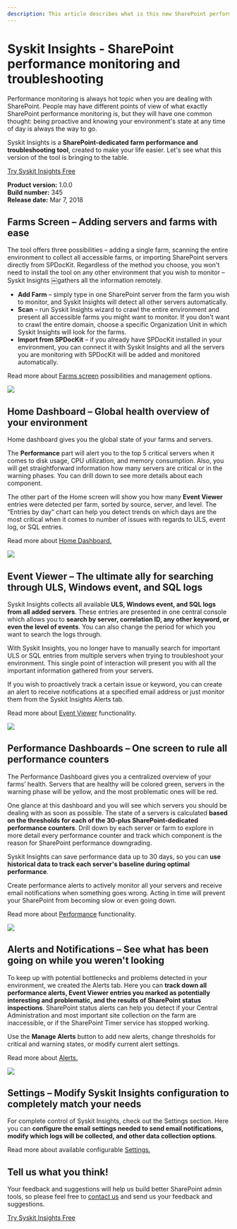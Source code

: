 ```yaml
---
description: This article describes what is this new SharePoint performance monitoring and troubleshooting tool bringing in the first release.
---
```


# Syskit Insights - SharePoint performance monitoring and troubleshooting

Performance monitoring is always hot topic when you are dealing with SharePoint. People may have different points of view of what exactly SharePoint performance monitoring is, but they will have one common thought: being proactive and knowing your environment's state at any time of day is always the way to go.

Syskit Insights is a **SharePoint-dedicated farm performance and troubleshooting tool**, created to make your life easier. Let's see what this version of the tool is bringing to the table.

[Try Syskit Insights Free](https://www.syskit.com/products/insights/download/)

**Product version:** 1.0.0  
**Build number:** 345  
**Release date:** Mar 7, 2018

## Farms Screen – Adding servers and farms with ease

The tool offers three possibilities – adding a single farm, scanning the entire environment to collect all accessible farms, or importing SharePoint servers directly from SPDocKit. Regardless of the method you choose, you won't need to install the tool on any other environment that you wish to monitor – Syskit Insights ￼gathers all the information remotely.

* **Add Farm** – simply type in one SharePoint server from the farm you wish to monitor, and Syskit Insights will detect all other servers automatically.
* **Scan** – run Syskit Insights wizard to crawl the entire environment and present all accessible farms you might want to monitor. If you don't want to crawl the entire domain, choose a specific Organization Unit in which Syskit Insights will look for the farms. 
* **Import from SPDocKit** – if you already have SPDocKit installed in your environment, you can connect it with Syskit Insights and all the servers you are monitoring with SPDocKit will be added and monitored automatically.

Read more about [Farms screen](../get-to-know-insights/farms-screen.md) possibilities and management options.

![](../.gitbook/assets/farms.png)

## Home Dashboard – Global health overview of your environment

Home dashboard gives you the global state of your farms and servers.

The **Performance** part will alert you to the top 5 critical servers when it comes to disk usage, CPU utilization, and memory consumption. Also, you will get straightforward information how many servers are critical or in the warning phases. You can drill down to see more details about each component.

The other part of the Home screen will show you how many **Event Viewer** entries were detected per farm, sorted by source, server, and level. The “Entries by day” chart can help you detect trends on which days are the most critical when it comes to number of issues with regards to ULS, event log, or SQL entries.

Read more about [Home Dashboard.](../get-to-know-insights/insights-home.md)

![](../.gitbook/assets/home.png)

## Event Viewer – The ultimate ally for searching through ULS, Windows event, and SQL logs

Syskit Insights collects all available **ULS, Windows event, and SQL logs from all added servers**. These entries are presented in one central console which allows you to **search by server, correlation ID, any other keyword, or even the level of events**. You can also change the period for which you want to search the logs through.

With Syskit Insights, you no longer have to manually search for important ULS or SQL entries from multiple servers when trying to troubleshoot your environment. This single point of interaction will present you with all the important information gathered from your servers.

If you wish to proactively track a certain issue or keyword, you can create an alert to receive notifications at a specified email address or just monitor them from the Syskit Insights Alerts tab.

Read more about [Event Viewer](../get-to-know-insights/event-viewer.md) functionality.

![](../.gitbook/assets/event-viewer-screen.png)

## Performance Dashboards – One screen to rule all performance counters

The Performance Dashboard gives you a centralized overview of your farms’ health. Servers that are healthy will be colored green, servers in the warning phase will be yellow, and the most problematic ones will be red.

One glance at this dashboard and you will see which servers you should be dealing with as soon as possible. The state of a servers is calculated **based on the thresholds for each of the 30-plus SharePoint-dedicated performance counters**. Drill down by each server or farm to explore in more detail every performance counter and track which component is the reason for SharePoint performance downgrading.

Syskit Insights can save performance data up to 30 days, so you can **use historical data to track each server's baseline during optimal performance**.

Create performance alerts to actively monitor all your servers and receive email notifications when something goes wrong. Acting in time will prevent your SharePoint from becoming slow or even going down.

Read more about [Performance](../get-to-know-insights/performance-screen.md) functionality.

![](../.gitbook/assets/performance.png)

## Alerts and Notifications – See what has been going on while you weren't looking

To keep up with potential bottlenecks and problems detected in your environment, we created the Alerts tab. Here you can **track down all performance alerts, Event Viewer entries you marked as potentially interesting and problematic, and the results of SharePoint status inspections**. SharePoint status alerts can help you detect if your Central Administration and most important site collection on the farm are inaccessible, or if the SharePoint Timer service has stopped working.

Use the **Manage Alerts** button to add new alerts, change thresholds for critical and warning states, or modify current alert settings.

Read more about [Alerts.](../get-to-know-insights/insights-alerts.md)

![](../.gitbook/assets/alerts.png)

## Settings – Modify Syskit Insights configuration to completely match your needs

For complete control of Syskit Insights, check out the Settings section. Here you can **configure the email settings needed to send email notifications, modify which logs will be collected, and other data collection options**.

Read more about available configurable [Settings.](../how-to/customize-settings.md)

## Tell us what you think!

Your feedback and suggestions will help us build better SharePoint admin tools, so please feel free to [contact us](https://www.syskit.com/company/contact-us/) and send us your feedback and suggestions.

[Try Syskit Insights Free](https://www.syskit.com/products/insights/download/)

